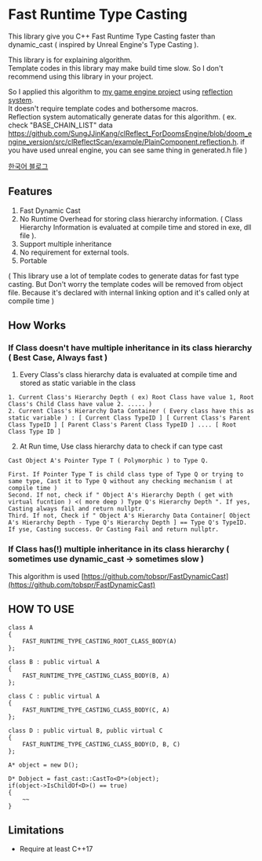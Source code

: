# Fast Runtime Type Casting

This library give you C++ Fast Runtime Type Casting faster than dynamic_cast ( inspired by Unreal Engine's Type Casting ).          

This library is for explaining algorithm.            
Template codes in this library may make build time slow. So I don't recommend using this library in your project.      

So I applied this algorithm to [my game engine project](https://github.com/SungJJinKang/DoomsEngine) using [reflection system](https://github.com/SungJJinKang/clReflect_ForDoomsEngine).            
It doesn't require template codes and bothersome macros.      
Reflection system automatically generate datas for this algorithm. ( ex. check "BASE_CHAIN_LIST" data https://github.com/SungJJinKang/clReflect_ForDoomsEngine/blob/doom_engine_version/src/clReflectScan/example/PlainComponent.reflection.h. if you have used unreal engine, you can see same thing in generated.h file )            

[한국어 블로그](https://sungjjinkang.github.io/fast_dynamic_cast)

## Features

1. Fast Dynamic Cast
2. No Runtime Overhead for storing class hierarchy information. ( Class Hierarchy Information is evaluated at compile time and stored in exe, dll file ). 
3. Support multiple inheritance
4. No requirement for external tools.
5. Portable

( This library use a lot of template codes to generate datas for fast type casting. But Don't worry the template codes will be removed from object file. Because it's declared with internal linking option and it's called only at compile time ) 

## How Works


### If Class doesn't have multiple inheritance in its class hierarchy ( Best Case, Always fast )

1. Every Class's class hierarchy data is evaluated at compile time and stored as static variable in the class
```
1. Current Class's Hierarchy Depth ( ex) Root Class have value 1, Root Class's Child Class have value 2. ..... )
2. Current Class's Hierarchy Data Container ( Every class have this as static variable ) : [ Current Class TypeID ] [ Current Class's Parent Class TypeID ] [ Parent Class's Parent Class TypeID ] .... [ Root Class Type ID ]
```


2. At Run time, Use class hierarchy data to check if can type cast
```
Cast Object A's Pointer Type T ( Polymorphic ) to Type Q.

First. If Pointer Type T is child class type of Type Q or trying to same type, Cast it to Type Q without any checking mechanism ( at compile time )
Second. If not, check if " Object A's Hierarchy Depth ( get with virtual fucntion ) <( more deep ) Type Q's Hierarchy Depth ". If yes, Casting always fail and return nullptr.
Third. If not, Check if " Object A's Hierarchy Data Container[ Object A's Hierarchy Depth - Type Q's Hierarchy Depth ] == Type Q's TypeID. If yse, Casting success. Or Casting Fail and return nullptr.
```

### If Class has(!) multiple inheritance in its class hierarchy ( sometimes use dynamic_cast -> sometimes slow )

This algorithm is used [https://github.com/tobspr/FastDynamicCast](https://github.com/tobspr/FastDynamicCast)

## HOW TO USE
```
class A
{
	FAST_RUNTIME_TYPE_CASTING_ROOT_CLASS_BODY(A)
};

class B : public virtual A
{
	FAST_RUNTIME_TYPE_CASTING_CLASS_BODY(B, A)
};

class C : public virtual A
{
	FAST_RUNTIME_TYPE_CASTING_CLASS_BODY(C, A)
};

class D : public virtual B, public virtual C
{
	FAST_RUNTIME_TYPE_CASTING_CLASS_BODY(D, B, C)
};

A* object = new D();

D* Dobject = fast_cast::CastTo<D*>(object);
if(object->IsChildOf<D>() == true)
{
	~~
}
```

## Limitations

- Require at least C++17
